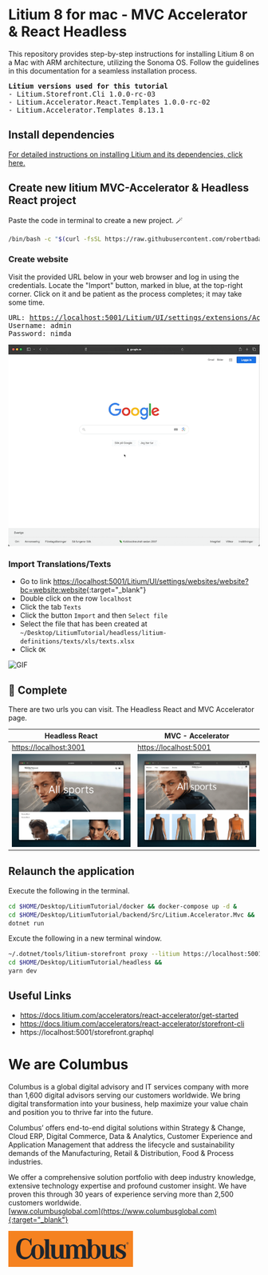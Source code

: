 # Litium 8 for mac - MVC Accelerator & React Headless

This repository provides step-by-step instructions for installing Litium 8 on a Mac with ARM architecture, utilizing the Sonoma OS. Follow the guidelines in this documentation for a seamless installation process.
<pre>
<b>Litium versions used for this tutorial</b>
- Litium.Storefront.Cli 1.0.0-rc-03
- Litium.Accelerator.React.Templates 1.0.0-rc-02
- Litium.Accelerator.Templates 8.13.1
</pre>


## Install dependencies
[For detailed instructions on installing Litium and its dependencies, click here.](./README_Dependencies.md)


## Create new litium MVC-Accelerator & Headless React project
Paste the code in terminal to create a new project. 🪄
```sh
/bin/bash -c "$(curl -fsSL https://raw.githubusercontent.com/robertbadas-columbus/litium/main/install/mac/install.sh)"
```

### Create website
Visit the provided URL below in your web browser and log in using the credentials. Locate the "Import" button, marked in blue, at the top-right corner. Click on it and be patient as the process completes; it may take some time.
<pre>
URL: <a target="_blank" href="https://localhost:5001/Litium/UI/settings/extensions/AcceleratorDeployment/deployment">https://localhost:5001/Litium/UI/settings/extensions/AcceleratorDeployment/deployment</a>
Username: admin
Password: nimda
</pre>
![GIF](media/readme_litium_create_website.gif)

### Import Translations/Texts
- Go to link [https://localhost:5001/Litium/UI/settings/websites/website?bc=website:website](https://localhost:5001/Litium/UI/settings/websites/website?bc=website:website){:target="_blank"}
- Double click on the row `localhost`
- Click the tab `Texts`
- Click the button `Import` and then `Select file`
- Select the file that has been created at `~/Desktop/LitiumTutorial/headless/litium-definitions/texts/xls/texts.xlsx`
- Click `OK`

![GIF](media/readme_litium_import_translation.gif)


## 🎉 Complete
There are two urls you can visit. The Headless React and MVC Accelerator page.

|     Headless React     |    MVC - Accelerator   |
| ---------------------- | ---------------------- |
| <a target="_blank" href="https://localhost:3001">https://localhost:3001</a> | <a target="_blank" href="https://localhost:5001">https://localhost:5001</a> |
| <img src="media/readme_litium_headless.png" alt="" width="450">   | <img src="media/readme_litium_mvc.png" alt="" width="450">  |

## Relaunch the application
Execute the following in the terminal.
```sh
cd $HOME/Desktop/LitiumTutorial/docker && docker-compose up -d &
cd $HOME/Desktop/LitiumTutorial/backend/Src/Litium.Accelerator.Mvc &&
dotnet run
```

Excute the following in a new terminal window.
```sh
~/.dotnet/tools/litium-storefront proxy --litium https://localhost:5001 --storefront http://localhost:3000 &
cd $HOME/Desktop/LitiumTutorial/headless &&
yarn dev
```

## Useful Links
- https://docs.litium.com/accelerators/react-accelerator/get-started
- https://docs.litium.com/accelerators/react-accelerator/storefront-cli
- https://localhost:5001/storefront.graphql

# We are Columbus
Columbus is a global digital advisory and IT services company with more than 1,600 digital advisors serving our customers worldwide. We bring digital transformation into your business, help maximize your value chain and position you to thrive far into the future.

Columbus’ offers end-to-end digital solutions within Strategy & Change, Cloud ERP, Digital Commerce, Data & Analytics, Customer Experience and Application Management that address the lifecycle and sustainability demands of the Manufacturing, Retail & Distribution, Food & Process industries.

We offer a comprehensive solution portfolio with deep industry knowledge, extensive technology expertise and profound customer insight. We have proven this through 30 years of experience serving more than 2,500 customers worldwide.<br>
[www.columbusglobal.com](https://www.columbusglobal.com){:target="_blank"}

<a href="https://www.columbusglobal.com"><img src="media/columbus.png" alt="" width="250px"></a>